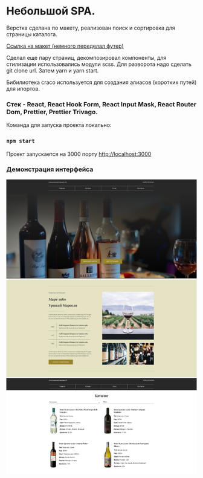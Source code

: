 # Небольшой SPA.
Верстка сделана по макету, реализован поиск и сортировка для страницы каталога.

<a href='https://www.figma.com/file/14uMiycN37B1uIWpkDquPN/%D0%9D%D0%BE%D0%B2%D0%BE%D0%BA%D1%83%D0%B7%D0%BD%D0%B5%D1%87%D0%BD%D1%8B%D0%B9-%D0%BF%D0%B5%D1%80%D0%B5%D1%83%D0%BB%D0%BE%D0%BA-4%2F1-%2B?node-id=2780%3A14&t=qodavqKzM2KoQJB9-0
'>Ссылка на макет (немного переделал футер)</a>

Сделал еще пару страниц, декомпозировал компоненты, для стилизации использовались модули scss.
Для разворота надо сделать git clone url.
Затем yarn и yarn start.

Бибилиотека craco используется для создания алиасов (коротких путей) для ипортов.

### Стек - React, React Hook Form, React Input Mask, React Router Dom, Prettier, Prettier Trivago.

Команда для запуска проекта локально:

### `npm start`

Проект запускается на 3000 порту [http://localhost:3000](http://localhost:3000)


### Демонстрация интерфейса
<img src="./public/screens/img.png" alt="prod-Proj1">
<img src="./public/screens/img_1.png" alt="prod-Proj2">
<img src="./public/screens/img_2.png" alt="prod-Proj3">

